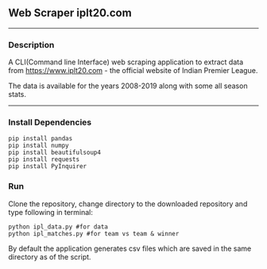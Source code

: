 ## Web Scraper iplt20.com
___

### Description

A CLI(Command line Interface) web scraping application to extract data from https://www.iplt20.com - the official website of Indian Premier League.


The data is available for the years 2008-2019 along with some all season stats.
___
### Install Dependencies
```
pip install pandas
pip install numpy
pip install beautifulsoup4
pip install requests
pip install PyInquirer
```

### Run
Clone the repository, change directory to the downloaded repository and type following in terminal:
```
python ipl_data.py #for data 
python ipl_matches.py #for team vs team & winner
```
By default the application generates csv files which are saved in the same directory as of the script.
